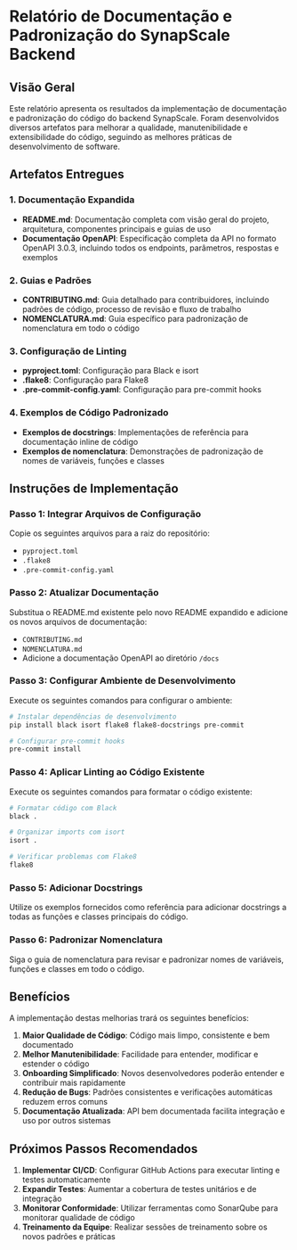 # Relatório de Documentação e Padronização do SynapScale Backend

## Visão Geral

Este relatório apresenta os resultados da implementação de documentação e padronização do código do backend SynapScale. Foram desenvolvidos diversos artefatos para melhorar a qualidade, manutenibilidade e extensibilidade do código, seguindo as melhores práticas de desenvolvimento de software.

## Artefatos Entregues

### 1. Documentação Expandida
- **README.md**: Documentação completa com visão geral do projeto, arquitetura, componentes principais e guias de uso
- **Documentação OpenAPI**: Especificação completa da API no formato OpenAPI 3.0.3, incluindo todos os endpoints, parâmetros, respostas e exemplos

### 2. Guias e Padrões
- **CONTRIBUTING.md**: Guia detalhado para contribuidores, incluindo padrões de código, processo de revisão e fluxo de trabalho
- **NOMENCLATURA.md**: Guia específico para padronização de nomenclatura em todo o código

### 3. Configuração de Linting
- **pyproject.toml**: Configuração para Black e isort
- **.flake8**: Configuração para Flake8
- **.pre-commit-config.yaml**: Configuração para pre-commit hooks

### 4. Exemplos de Código Padronizado
- **Exemplos de docstrings**: Implementações de referência para documentação inline de código
- **Exemplos de nomenclatura**: Demonstrações de padronização de nomes de variáveis, funções e classes

## Instruções de Implementação

### Passo 1: Integrar Arquivos de Configuração
Copie os seguintes arquivos para a raiz do repositório:
- `pyproject.toml`
- `.flake8`
- `.pre-commit-config.yaml`

### Passo 2: Atualizar Documentação
Substitua o README.md existente pelo novo README expandido e adicione os novos arquivos de documentação:
- `CONTRIBUTING.md`
- `NOMENCLATURA.md`
- Adicione a documentação OpenAPI ao diretório `/docs`

### Passo 3: Configurar Ambiente de Desenvolvimento
Execute os seguintes comandos para configurar o ambiente:

```bash
# Instalar dependências de desenvolvimento
pip install black isort flake8 flake8-docstrings pre-commit

# Configurar pre-commit hooks
pre-commit install
```

### Passo 4: Aplicar Linting ao Código Existente
Execute os seguintes comandos para formatar o código existente:

```bash
# Formatar código com Black
black .

# Organizar imports com isort
isort .

# Verificar problemas com Flake8
flake8
```

### Passo 5: Adicionar Docstrings
Utilize os exemplos fornecidos como referência para adicionar docstrings a todas as funções e classes principais do código.

### Passo 6: Padronizar Nomenclatura
Siga o guia de nomenclatura para revisar e padronizar nomes de variáveis, funções e classes em todo o código.

## Benefícios

A implementação destas melhorias trará os seguintes benefícios:

1. **Maior Qualidade de Código**: Código mais limpo, consistente e bem documentado
2. **Melhor Manutenibilidade**: Facilidade para entender, modificar e estender o código
3. **Onboarding Simplificado**: Novos desenvolvedores poderão entender e contribuir mais rapidamente
4. **Redução de Bugs**: Padrões consistentes e verificações automáticas reduzem erros comuns
5. **Documentação Atualizada**: API bem documentada facilita integração e uso por outros sistemas

## Próximos Passos Recomendados

1. **Implementar CI/CD**: Configurar GitHub Actions para executar linting e testes automaticamente
2. **Expandir Testes**: Aumentar a cobertura de testes unitários e de integração
3. **Monitorar Conformidade**: Utilizar ferramentas como SonarQube para monitorar qualidade de código
4. **Treinamento da Equipe**: Realizar sessões de treinamento sobre os novos padrões e práticas
